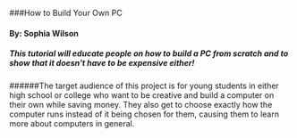 ###How to Build Your Own PC 
#### By: Sophia Wilson 
##### This tutorial will educate people on how to build a PC from scratch and to show that it doesn't have to be expensive either!
######The target audience of this project is for young students in either high school or college who want to be creative and build a computer on their own while saving money. They also get to choose exactly how the computer runs instead of it being chosen for them, causing them to learn more about computers in general.
